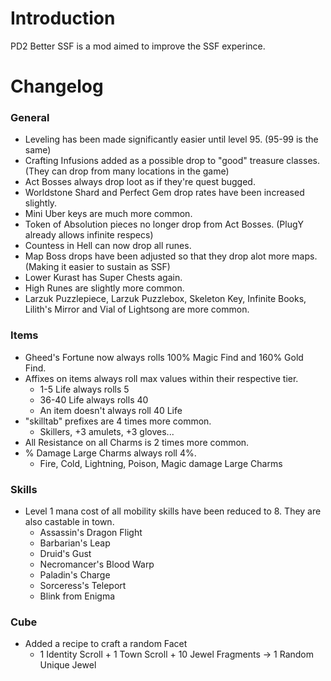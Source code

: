# Introduction

PD2 Better SSF is a mod aimed to improve the SSF experince.

# Changelog

### General
* Leveling has been made significantly easier until level 95. (95-99 is the same)
* Crafting Infusions added as a possible drop to "good" treasure classes. (They can drop from many locations in the game)
* Act Bosses always drop loot as if they're quest bugged.
* Worldstone Shard and Perfect Gem drop rates have been increased slightly.
* Mini Uber keys are much more common.
* Token of Absolution pieces no longer drop from Act Bosses. (PlugY already allows infinite respecs)
* Countess in Hell can now drop all runes.
* Map Boss drops have been adjusted so that they drop alot more maps. (Making it easier to sustain as SSF)
* Lower Kurast has Super Chests again.
* High Runes are slightly more common.
* Larzuk Puzzlepiece, Larzuk Puzzlebox, Skeleton Key, Infinite Books, Lilith's Mirror and Vial of Lightsong are more common.

### Items
* Gheed's Fortune now always rolls 100% Magic Find and 160% Gold Find.
* Affixes on items always roll max values within their respective tier.
  * 1-5 Life always rolls 5
  * 36-40 Life always rolls 40
  * An item doesn't always roll 40 Life
* "skilltab" prefixes are 4 times more common.
  * Skillers, +3 amulets, +3 gloves...
* All Resistance on all Charms is 2 times more common.
* % Damage Large Charms always roll 4%.
  * Fire, Cold, Lightning, Poison, Magic damage Large Charms  

### Skills
* Level 1 mana cost of all mobility skills have been reduced to 8. They are also castable in town.
  * Assassin's Dragon Flight
  * Barbarian's Leap
  * Druid's Gust
  * Necromancer's Blood Warp
  * Paladin's Charge
  * Sorceress's Teleport
  * Blink from Enigma

### Cube

* Added a recipe to craft a random Facet
  * 1 Identity Scroll + 1 Town Scroll + 10 Jewel Fragments -> 1 Random Unique Jewel 
